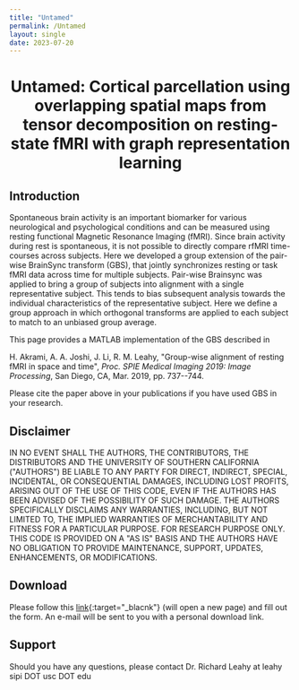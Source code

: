 ```yaml
---
title: "Untamed"
permalink: /Untamed
layout: single
date: 2023-07-20
---
```


# **<center>Untamed: Cortical parcellation using overlapping spatial maps from tensor decomposition on resting-state fMRI with graph representation learning </center>**

## Introduction

Spontaneous brain activity is an important biomarker for various neurological and psychological conditions and can be measured using resting functional Magnetic Resonance Imaging (fMRI). Since brain activity during rest is spontaneous, it is not possible to directly compare rfMRI time-courses across subjects. Here we developed a group extension of the pair-wise BrainSync transform (GBS), that jointly synchronizes resting or task fMRI data across time for multiple subjects. Pair-wise Brainsync was applied to bring a group of subjects into alignment with a single representative subject. This tends to bias subsequent analysis towards the individual characteristics of the representative subject. Here we define a group approach in which orthogonal transforms are applied to each subject to match to an unbiased group average.

This page provides a MATLAB implementation of the GBS described in

H. Akrami, A. A. Joshi, J. Li, R. M. Leahy, "Group-wise alignment of resting fMRI in space and time", *Proc. SPIE Medical Imaging 2019: Image Processing*, San Diego, CA, Mar. 2019, pp. 737--744.  &nbsp; [<i class="fa fa-quote-right"></i>](/files/bib/Akrami_2019_SPIEMI_Group.bib)

Please cite the paper above in your publications if you have used GBS in your research.

## Disclaimer

IN NO EVENT SHALL THE AUTHORS, THE CONTRIBUTORS, THE DISTRIBUTORS AND THE UNIVERSITY OF SOUTHERN CALIFORNIA ("AUTHORS") BE LIABLE TO ANY PARTY FOR DIRECT, INDIRECT, SPECIAL, INCIDENTAL, OR CONSEQUENTIAL DAMAGES, INCLUDING LOST PROFITS, ARISING OUT OF THE USE OF THIS CODE, EVEN IF THE AUTHORS HAS BEEN ADVISED OF THE POSSIBILITY OF SUCH DAMAGE. THE AUTHORS SPECIFICALLY DISCLAIMS ANY WARRANTIES, INCLUDING, BUT NOT LIMITED TO, THE IMPLIED WARRANTIES OF MERCHANTABILITY AND FITNESS FOR A PARTICULAR PURPOSE. FOR RESEARCH PURPOSE ONLY. THIS CODE IS PROVIDED ON A "AS IS" BASIS AND THE AUTHORS HAVE NO OBLIGATION TO PROVIDE MAINTENANCE, SUPPORT, UPDATES, ENHANCEMENTS, OR MODIFICATIONS.

## Download

Please follow this [link](https://software.imagicastle.com:48877/download.php?app=gbs){:target="_blacnk"} (will open a new page) and fill out the form. An e-mail will be sent to you with a personal download link. 

## Support

Should you have any questions, please contact Dr. Richard Leahy at leahy <i class="fa fa-at" aria-hidden="true"></i> sipi DOT usc DOT edu
